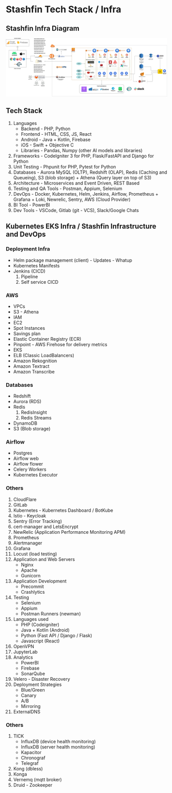 # Stashfin Tech Stack / Infra

## Stashfin Infra Diagram

![image](../../media/stashfin-infra.drawio.jpg)

## Tech Stack

1. Languages
	- Backend - PHP, Python
	- Frontend - HTML, CSS, JS, React
	- Android - Java + Kotlin, Firebase
	- iOS - Swift + Objective C
	- Libraries - Pandas, Numpy (other AI models and libraries)
2. Frameworks - CodeIgniter 3 for PHP, Flask/FastAPI and Django for Python
3. Unit Testing - Phpunit for PHP, Pytest for Python
4. Databases - Aurora MySQL (OLTP), Redshift (OLAP), Redis (Caching and Queueing), S3 (blob storage) + Athena (Query layer on top of S3)
5. Architecture - Microservices and Event Driven, REST Based
6. Testing and QA Tools - Postman, Appium, Selenium
7. DevOps - Docker, Kubernetes, Helm, Jenkins, Airflow, Prometheus + Grafana + Loki, Newrelic, Sentry, AWS (Cloud Provider)
8. BI Tool - PowerBI
9. Dev Tools - VSCode, Gitlab (git - VCS), Slack/Google Chats

## Kubernetes EKS Infra / Stashfin Infrastructure and DevOps

### Deployment Infra

- Helm package management (client) - Updates - Whatup
- Kubernetes Manifests
- Jenkins (CICD)
	 1. Pipeline
	 2. Self service CICD

### AWS

- VPCs
- S3 - Athena
- IAM
- EC2
- Spot Instances
- Savings plan
- Elastic Container Registry (ECR)
- Pinpoint - AWS Firehose for delivery metrics
- EKS
- ELB (Classic LoadBalancers)
- Amazon Rekognition
- Amazon Textract
- Amazon Transcribe

### Databases

- Redshift
- Aurora (RDS)
- Redis
	 1. RedisInsight
	 2. Redis Streams
- DynamoDB
- S3 (Blob storage)

### Airflow

- Postgres
- Airflow web
- Airflow flower
- Celery Workers
- Kubernetes Executor

### Others

1. CloudFlare
2. GitLab
3. Kubernetes - Kubernetes Dashboard / BotKube
4. Istio - Keycloak
5. Sentry (Error Tracking)
6. cert-manager and LetsEncrypt
7. NewRelic (Application Performance Monitoring APM)
8. Prometheus
9. Alertmanager
10. Grafana
11. Locust (load testing)
12. Application and Web Servers
	- Nginx
	- Apache
	- Gunicorn
13. Application Development
	- Precommit
	- Crashlytics
14. Testing
	- Selenium
	- Appium
	- Postman Runners (newman)
15. Languages used
	- PHP (Codeigniter)
	- Java + Kotlin (Android)
	- Python (Fast API / Django / Flask)
	- Javascript (React)
16. OpenVPN
17. JupyterLab
18. Analytics
	- PowerBI
	- Firebase
	- SonarQube
19. Velero - Disaster Recovery
20. Deployment Strategies
	- Blue/Green
	- Canary
	- A/B
	- Mirroring
21. ExternalDNS

### Others

1. TICK
	- InfluxDB (device health monitoring)
	- InfluxDB (server health monitoring)
	- Kapacitor
	- Chronograf
	- Telegraf
2. Kong (dbless)
3. Konga
4. Vernemq (mqtt broker)
5. Druid - Zookeeper
